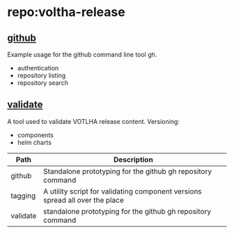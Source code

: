 # repo:voltha-release

## [github](./github/README.md)

Example usage for the github command line tool gh.

 * authentication
 * repository listing
 * repository search

## [validate](./github/README.md)

A tool used to validate VOTLHA release content.
Versioning:

 * components
 * helm charts

| Path     | Description
| -------- | ------------------------------------------------------------------ |
| github   | Standalone prototyping for the github gh repository command        |
| tagging  | A utility script for validating component versions spread all over the place |
| validate | standalone prototyping for the github gh repository command        |

